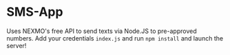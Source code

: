 # SMS-App
Uses NEXMO's free API to send texts via Node.JS to pre-approved numbers.  Add your credentials `index.js` and run `npm install` and launch the server!
